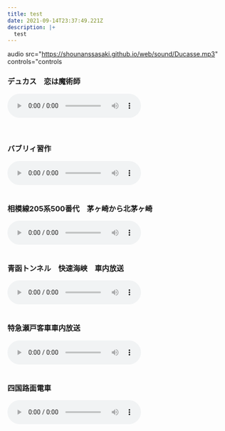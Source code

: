 ```yaml
---
title: test
date: 2021-09-14T23:37:49.221Z
description: |+
  test
---
```

audio src="https://shounanssasaki.github.io/web/sound/Ducasse.mp3" controls="controls



<h3>デュカス　恋は魔術師</h3>
<audio src="https://shounanssasaki.github.io/web/sound/Ducasse.mp3" controls="controls"></audio><br><br><br>

<h3>バブリィ習作</h3>
<audio src="https://shounanssasaki.github.io/web/sound/bubbule.mp3" controls="controls"></audio><br><br>

<h3>相模線205系500番代　茅ヶ崎から北茅ヶ崎</h3>
<audio src="https://shounanssasaki.github.io/web/sound/sagami205_500.mp3" controls="controls"></audio><br><br>

<h3>青函トンネル　快速海峡　車内放送</h3>
<audio src="https://shounanssasaki.github.io/web/sound/seikan.mp3" controls="controls"></audio><br><br>

<h3>特急瀬戸客車車内放送</h3>
<audio src="https://shounanssasaki.github.io/web/sound/seto_okayama.mp3" controls="controls"></audio><br><br>

<h3>四国路面電車</h3>
<audio src="https://shounanssasaki.github.io/web/sound/shikoku_lomen.mp3" controls="controls"></audio><br><br>